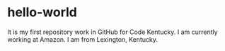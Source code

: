 # hello-world
It is my first repository work in GitHub for Code Kentucky.
I am currently working at Amazon.
I am from Lexington, Kentucky.
